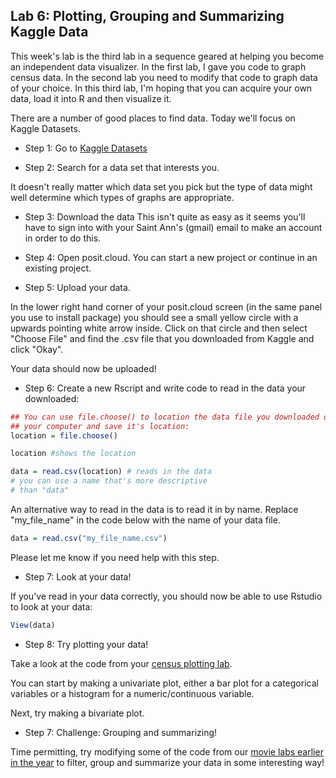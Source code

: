 Lab 6: Plotting, Grouping and Summarizing Kaggle Data
--------------------------------------------

This week's lab is the third lab in a sequence geared at helping you become an independent data visualizer.  In the first lab, I gave you code to graph census data.  In the second lab you need to modify that code to graph data of your choice.  In this third lab, I'm hoping that you can acquire your own data, load it into R and then visualize it.

There are a number of good places to find data.  Today we'll focus on Kaggle Datasets.

* Step 1: Go to [Kaggle Datasets](https://www.kaggle.com/datasets?fileType=csv)

* Step 2: Search for a data set that interests you.

It doesn't really matter which data set you pick but the type of data might well determine which types of graphs are appropriate.

* Step 3: Download the data
This isn't quite as easy as it seems you'll have to sign into with your Saint Ann's (gmail) email to make an account in order to do this.

* Step 4: Open posit.cloud.  You can start a new project or continue in an existing project.

* Step 5: Upload your data.

In the lower right hand corner of your posit.cloud screen (in the same panel you use to install package) you should see a small yellow circle with a upwards pointing white arrow inside.  Click on that circle and then select "Choose File" and find the .csv file that you downloaded from Kaggle and click "Okay".

Your data should now be uploaded!

* Step 6: Create a new Rscript and write code to read in the data your downloaded:

```r
## You can use file.choose() to location the data file you downloaded on 
## your computer and save it's location:
location = file.choose()

location #shows the location

data = read.csv(location) # reads in the data
# you can use a name that's more descriptive
# than "data"
```

An alternative way to read in the data is to read it in by name.  Replace "my_file_name" in the code below with the name of your data file.

```r
data = read.csv("my_file_name.csv")
```

Please let me know if you need help with this step.

* Step 7: Look at your data!

If you've read in your data correctly, you should now be able to use Rstudio to look at your data:

```r
View(data)
```

* Step 8: Try plotting your data!

Take a look at the code from your [census plotting lab](https://github.com/professorkalim/stats22-23/blob/cross/census_plotting.md).

You can start by making a univariate plot, either a bar plot for a categorical variables or a histogram for a numeric/continuous variable.

Next, try making a bivariate plot.

* Step 7: Challenge: Grouping and summarizing!

Time permitting, try modifying some of the code from our [movie labs earlier in the year](https://github.com/professorkalim/stats22-23/blob/main/lab5_grouping_movie_data.md) to filter, group and summarize your data in some interesting way!



